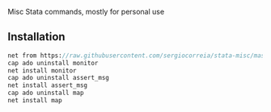 Misc Stata commands, mostly for personal use

## Installation

```stata
net from https://raw.githubusercontent.com/sergiocorreia/stata-misc/master/
cap ado uninstall monitor
net install monitor
cap ado uninstall assert_msg
net install assert_msg
cap ado uninstall map
net install map
```
